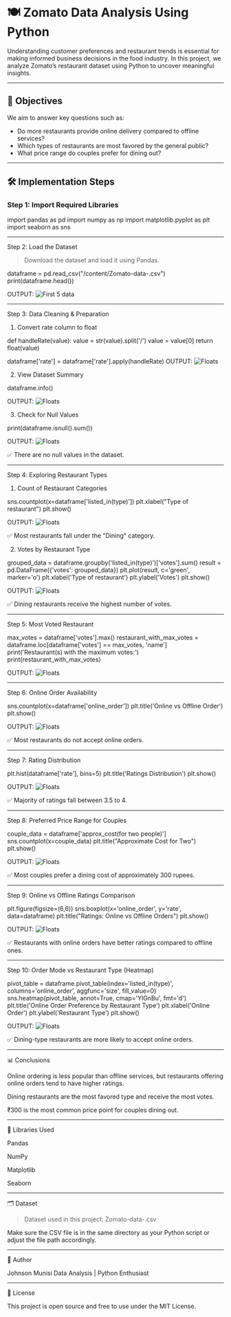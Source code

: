 # 🍽️ Zomato Data Analysis Using Python


Understanding customer preferences and restaurant trends is essential for making informed business decisions in the food industry. In this project, we analyze Zomato’s restaurant dataset using Python to uncover meaningful insights.


---


## 📌 Objectives


We aim to answer key questions such as:


- Do more restaurants provide online delivery compared to offline services?
- Which types of restaurants are most favored by the general public?
- What price range do couples prefer for dining out?


---


## 🛠️ Implementation Steps


### Step 1: Import Required Libraries



import pandas as pd
import numpy as np
import matplotlib.pyplot as plt
import seaborn as sns




---


Step 2: Load the Dataset


> Download the dataset and load it using Pandas.






dataframe = pd.read_csv("/content/Zomato-data-.csv")
print(dataframe.head())

OUTPUT:
![First 5 data](img/1.webp)



---


Step 3: Data Cleaning & Preparation


1. Convert rate column to float


def handleRate(value):
    value = str(value).split('/')
    value = value[0]
    return float(value)


dataframe['rate'] = dataframe['rate'].apply(handleRate)
OUTPUT:
![Floats](img/2.webp)

2. View Dataset Summary


dataframe.info()

OUTPUT:
![Floats](img/3.webp)


3. Check for Null Values


print(dataframe.isnull().sum())

OUTPUT:
![Floats](img/4.png)


✅ There are no null values in the dataset.




---


Step 4: Exploring Restaurant Types


1. Count of Restaurant Categories


sns.countplot(x=dataframe['listed_in(type)'])
plt.xlabel("Type of restaurant")
plt.show()

OUTPUT:
![Floats](img/5.png)

✅ Most restaurants fall under the "Dining" category.


2. Votes by Restaurant Type


grouped_data = dataframe.groupby('listed_in(type)')['votes'].sum()
result = pd.DataFrame({'votes': grouped_data})
plt.plot(result, c='green', marker='o')
plt.xlabel('Type of restaurant')
plt.ylabel('Votes')
plt.show()

OUTPUT:
![Floats](img/6.png)

✅ Dining restaurants receive the highest number of votes.




---


Step 5: Most Voted Restaurant


max_votes = dataframe['votes'].max()
restaurant_with_max_votes = dataframe.loc[dataframe['votes'] == max_votes, 'name']
print('Restaurant(s) with the maximum votes:')
print(restaurant_with_max_votes)

OUTPUT:
![Floats](img/7.webp)


---


Step 6: Online Order Availability


sns.countplot(x=dataframe['online_order'])
plt.title('Online vs Offline Order')
plt.show()

OUTPUT:
![Floats](img/8.png)

✅ Most restaurants do not accept online orders.




---


Step 7: Rating Distribution


plt.hist(dataframe['rate'], bins=5)
plt.title('Ratings Distribution')
plt.show()

OUTPUT:
![Floats](img/9.png)

✅ Majority of ratings fall between 3.5 to 4.




---


Step 8: Preferred Price Range for Couples


couple_data = dataframe['approx_cost(for two people)']
sns.countplot(x=couple_data)
plt.title("Approximate Cost for Two")
plt.show()

OUTPUT:
![Floats](img/10.jpeg)

✅ Most couples prefer a dining cost of approximately 300 rupees.




---


Step 9: Online vs Offline Ratings Comparison


plt.figure(figsize=(6,6))
sns.boxplot(x='online_order', y='rate', data=dataframe)
plt.title("Ratings: Online vs Offline Orders")
plt.show()

OUTPUT:
![Floats](img/11.png)

✅ Restaurants with online orders have better ratings compared to offline ones.




---


Step 10: Order Mode vs Restaurant Type (Heatmap)


pivot_table = dataframe.pivot_table(index='listed_in(type)', columns='online_order', aggfunc='size', fill_value=0)
sns.heatmap(pivot_table, annot=True, cmap='YlGnBu', fmt='d')
plt.title('Online Order Preference by Restaurant Type')
plt.xlabel('Online Order')
plt.ylabel('Restaurant Type')
plt.show()

OUTPUT:
![Floats](img/12.png)

✅ Dining-type restaurants are more likely to accept online orders.




---


📊 Conclusions


Online ordering is less popular than offline services, but restaurants offering online orders tend to have higher ratings.


Dining restaurants are the most favored type and receive the most votes.


₹300 is the most common price point for couples dining out.






---


🧠 Libraries Used


Pandas


NumPy


Matplotlib


Seaborn






---


🗂️ Dataset


> Dataset used in this project: Zomato-data-.csv






Make sure the CSV file is in the same directory as your Python script or adjust the file path accordingly.




---


📌 Author


Johnson Munisi
Data Analysis | Python Enthusiast




---


📜 License


This project is open source and free to use under the MIT License.
